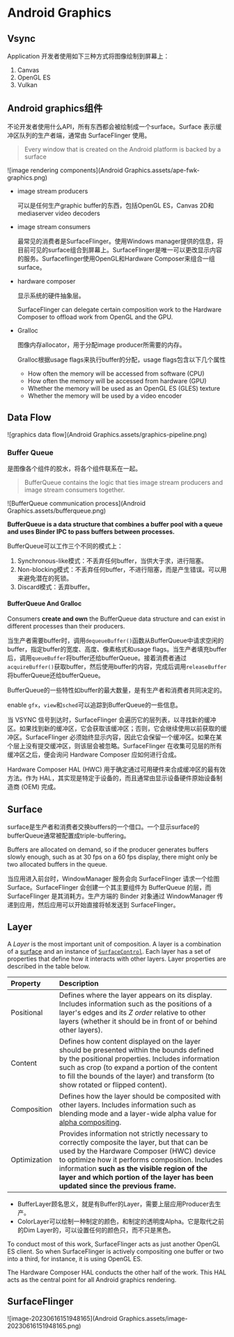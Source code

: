 # Android Graphics

## Vsync















Application 开发者使用如下三种方式将图像绘制到屏幕上：

1. Canvas
2. OpenGL ES
3. Vulkan

## Android graphics组件

不论开发者使用什么API，所有东西都会被绘制成一个surface。Surface 表示缓冲区队列的生产者端，通常由 SurfaceFlinger 使用。

>  Every window that is created on the Android platform is backed by a surface

![image rendering components](Android Graphics.assets/ape-fwk-graphics.png)

* image stream producers

  可以是任何生产graphic buffer的东西，包括OpenGL ES，Canvas 2D和mediaserver video decoders

* image stream consumers

  最常见的消费者是SurfaceFlinger。使用Windows manager提供的信息，将目前可见的surface组合到屏幕上。SurfaceFlinger是唯一可以更改显示内容的服务。Surfaceflinger使用OpenGL和Hardware Composer来组合一组surface。

* hardware composer

  显示系统的硬件抽象层。

  SurfaceFlinger can delegate certain composition work to the Hardware Composer to offload work from OpenGL and the GPU.

* Gralloc

  图像内存allocator，用于分配image producer所需要的内存。

  Gralloc根据usage flags来执行buffer的分配，usage flags包含以下几个属性

  * How often the memory will be accessed from software (CPU)
  * How often the memory will be accessed from hardware (GPU)
  * Whether the memory will be used as an OpenGL ES (GLES) texture
  * Whether the memory will be used by a video encoder

## Data Flow

![graphics data flow](Android Graphics.assets/graphics-pipeline.png)

### Buffer Queue

是图像各个组件的胶水，将各个组件联系在一起。

> BufferQueue contains the logic that ties image stream producers and image stream consumers together. 

![BufferQueue communication process](Android Graphics.assets/bufferqueue.png)

**BufferQueue is a data structure that combines a buffer pool with a queue and uses Binder IPC to pass buffers between processes.**

BufferQueue可以工作三个不同的模式上：

1. Synchronous-like模式：不丢弃任何buffer，当供大于求，进行阻塞。
2. Non-blocking模式：不丢弃任何buffer，不进行阻塞，而是产生错误。可以用来避免潜在的死锁。
3. Discard模式：丢弃buffer。

#### BufferQueue And Gralloc

Consumers **create and own** the BufferQueue data structure and can exist in different processes than their producers.

当生产者需要buffer时，调用`dequeueBuffer()`函数从BufferQueue中请求空闲的buffer，指定buffer的宽度、高度、像素格式和usage flags。当生产者填充buffer后，调用`queueBuffer`将buffer还给bufferQueue。接着消费者通过`acquireBuffer()`获取buffer，然后使用buffer的内容，完成后调用`releaseBuffer`将bufferQueue还给bufferQueue。

BufferQueue的一些特性如buffer的最大数量，是有生产者和消费者共同决定的。

enable `gfx`，`view`和`sched`可以追踪到BufferQueue的一些信息。



当 VSYNC 信号到达时，SurfaceFlinger 会遍历它的层列表，以寻找新的缓冲区。如果找到新的缓冲区，它会获取该缓冲区；否则，它会继续使用以前获取的缓冲区。SurfaceFlinger 必须始终显示内容，因此它会保留一个缓冲区。如果在某个层上没有提交缓冲区，则该层会被忽略。SurfaceFlinger 在收集可见层的所有缓冲区之后，便会询问 Hardware Composer 应如何进行合成。

Hardware Composer HAL (HWC) 用于确定通过可用硬件来合成缓冲区的最有效方法。作为 HAL，其实现是特定于设备的，而且通常由显示设备硬件原始设备制造商 (OEM) 完成。

## Surface

surface是生产者和消费者交换buffers的一个借口。一个显示surface的bufferQueue通常被配置成triple-buffering。

Buffers are allocated on demand, so if the producer generates buffers slowly enough, such as at 30 fps on a 60 fps display, there might only be two allocated buffers in the queue.

当应用进入前台时，WindowManager 服务会向 SurfaceFlinger 请求一个绘图 Surface。SurfaceFlinger 会创建一个其主要组件为 BufferQueue 的层，而 SurfaceFlinger 是其消耗方。生产方端的 Binder 对象通过 WindowManager 传递到应用，然后应用可以开始直接将帧发送到 SurfaceFlinger。

## Layer

A *Layer* is the most important unit of composition. A layer is a combination of a [surface](https://source.android.com/docs/core/graphics/arch-sh) and an instance of [`SurfaceControl`](https://developer.android.com/reference/android/view/SurfaceControl). Each layer has a set of properties that define how it interacts with other layers. Layer properties are described in the table below.

| Property     | Description                                                  |
| :----------- | :----------------------------------------------------------- |
| Positional   | Defines where the layer appears on its display. Includes information such as the positions of a layer's edges and its *Z order* relative to other layers (whether it should be in front of or behind other layers). |
| Content      | Defines how content displayed on the layer should be presented within the bounds defined by the positional properties. Includes information such as crop (to expand a portion of the content to fill the bounds of the layer) and transform (to show rotated or flipped content). |
| Composition  | Defines how the layer should be composited with other layers. Includes information such as blending mode and a layer-wide alpha value for [alpha compositing](https://en.wikipedia.org/wiki/Alpha_compositing#Alpha_blending). |
| Optimization | Provides information not strictly necessary to correctly composite the layer, but that can be used by the Hardware Composer (HWC) device to optimize how it performs composition. Includes information **such as the visible region of the layer and which portion of the layer has been updated since the previous frame.** |

* BufferLayer顾名思义，就是有Buffer的Layer，需要上层应用Producer去生产。
* ColorLayer可以绘制一种制定的颜色，和制定的透明度Alpha。它是取代之前的Dim Layer的，可以设置任何的颜色只，而不只是黑色。



To conduct most of this work, SurfaceFlinger acts as just another OpenGL ES client. So when SurfaceFlinger is actively compositing one buffer or two into a third, for instance, it is using OpenGL ES.

The Hardware Composer HAL conducts the other half of the work. This HAL acts as the central point for all Android graphics rendering.



## SurfaceFlinger

![image-20230616151948165](Android Graphics.assets/image-20230616151948165.png)